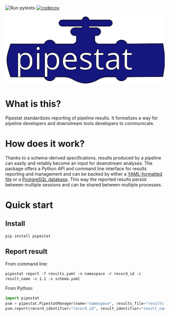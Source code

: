 ![Run pytests](https://github.com/pepkit/pipestat/workflows/Run%20pytests/badge.svg)
[![codecov](https://codecov.io/gh/pepkit/pipestat/branch/master/graph/badge.svg?token=O07MXSQZ32)](https://codecov.io/gh/pepkit/pipestat)
<br></br>
<img src="img/pipestat_logo.svg" class="img-header"> 

# What is this?

Pipestat standardizes reporting of pipeline results. It formalizes a way for pipeline developers and downstream tools developers to communicate. 

# How does it work?

Thanks to a schema-derived specifications, results produced by a pipeline can easily and reliably become an input for downstream analyses. The package offers a Python API and command line interface for results reporting and management and can be backed by either a [YAML-formatted file](https://yaml.org/spec/1.2/spec.html) or a [PostgreSQL database](https://www.postgresql.org/). This way the reported results persist between multiple sessions and can be shared between multiple processes.

# Quick start

## Install

```console
pip install pipestat
```

## Report result

From command line:

```console
pipestat report -f results.yaml -n namespace -r record_id -i result_name -v 1.1 -s schema.yaml
```

From Python:

```python
import pipestat
psm = pipestat.PipestatManager(name="namespace", results_file="results.yaml", schema_path="schema.yaml")
psm.report(record_identifier="record_id", result_identifier="result_name", value=1.1)
```
 

